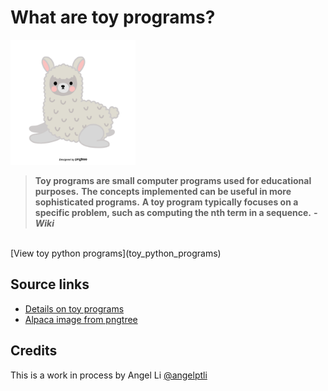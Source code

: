 # What are toy programs?
<img src="images/cute-gray-alpaca.png" width="200" height="200"> <br/>
> **Toy programs are small computer programs used for educational purposes.**
> **The concepts implemented can be useful in more sophisticated programs.**
> **A toy program typically focuses on a specific problem, such as computing the nth term in a sequence.** ***- Wiki***
<br/>
[View toy python programs](toy_python_programs)

## Source links
- [Details on toy programs](https://en.wikipedia.org/wiki/Toy_program) <br/>
- [Alpaca image from pngtree](https://pngtree.com/freepng/gray-cute-illustration-hand-painted-alpaca_3839821.html)

## Credits
This is a work in process by Angel Li [@angelptli](https://github.com/angelptli)
